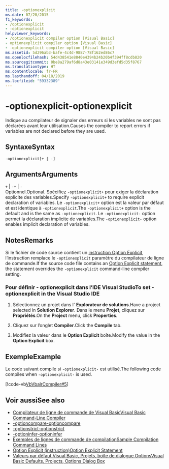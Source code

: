```yaml
---
title: -optionexplicit
ms.date: 07/20/2015
f1_keywords:
- /optionexplicit
- -optionexplicit
helpviewer_keywords:
- /optionexplicit compiler option [Visual Basic]
- optionexplicit compiler option [Visual Basic]
- -optionexplicit compiler option [Visual Basic]
ms.assetid: 5d296ab3-bafe-4c4d-9887-78f162ed86c7
ms.openlocfilehash: 54d438541e8840e4394b24b20b4f394ff8cdb820
ms.sourcegitcommit: 0be8a279af6d8a43e03141e349d3efd5d35f8767
ms.translationtype: HT
ms.contentlocale: fr-FR
ms.lasthandoff: 04/18/2019
ms.locfileid: "59332389"
---
```

# <a name="-optionexplicit"></a><span data-ttu-id="a33e1-102">-optionexplicit</span><span class="sxs-lookup"><span data-stu-id="a33e1-102">-optionexplicit</span></span>
<span data-ttu-id="a33e1-103">Indique au compilateur de signaler des erreurs si les variables ne sont pas déclarées avant leur utilisation.</span><span class="sxs-lookup"><span data-stu-id="a33e1-103">Causes the compiler to report errors if variables are not declared before they are used.</span></span>  
  
## <a name="syntax"></a><span data-ttu-id="a33e1-104">Syntaxe</span><span class="sxs-lookup"><span data-stu-id="a33e1-104">Syntax</span></span>  
  
```  
-optionexplicit[+ | -]  
```  
  
## <a name="arguments"></a><span data-ttu-id="a33e1-105">Arguments</span><span class="sxs-lookup"><span data-stu-id="a33e1-105">Arguments</span></span>  
 <span data-ttu-id="a33e1-106">`+` &#124; `-`</span><span class="sxs-lookup"><span data-stu-id="a33e1-106">`+` &#124; `-`</span></span>  
 <span data-ttu-id="a33e1-107">Optionnel.</span><span class="sxs-lookup"><span data-stu-id="a33e1-107">Optional.</span></span> <span data-ttu-id="a33e1-108">Spécifiez `-optionexplicit+` pour exiger la déclaration explicite des variables.</span><span class="sxs-lookup"><span data-stu-id="a33e1-108">Specify `-optionexplicit+` to require explicit declaration of variables.</span></span> <span data-ttu-id="a33e1-109">Le `-optionexplicit+` option est la valeur par défaut et est identique à `-optionexplicit`.</span><span class="sxs-lookup"><span data-stu-id="a33e1-109">The `-optionexplicit+` option is the default and is the same as `-optionexplicit`.</span></span> <span data-ttu-id="a33e1-110">Le `-optionexplicit-` option permet la déclaration implicite de variables.</span><span class="sxs-lookup"><span data-stu-id="a33e1-110">The `-optionexplicit-` option enables implicit declaration of variables.</span></span>  
  
## <a name="remarks"></a><span data-ttu-id="a33e1-111">Notes</span><span class="sxs-lookup"><span data-stu-id="a33e1-111">Remarks</span></span>  
 <span data-ttu-id="a33e1-112">Si le fichier de code source contient un [instruction Option Explicit](../../../visual-basic/language-reference/statements/option-explicit-statement.md), l’instruction remplace le `-optionexplicit` paramètre du compilateur de ligne de commande.</span><span class="sxs-lookup"><span data-stu-id="a33e1-112">If the source code file contains an [Option Explicit statement](../../../visual-basic/language-reference/statements/option-explicit-statement.md), the statement overrides the `-optionexplicit` command-line compiler setting.</span></span>  
  
### <a name="to-set--optionexplicit-in-the-visual-studio-ide"></a><span data-ttu-id="a33e1-113">Pour définir - optionexplicit dans l’IDE Visual Studio</span><span class="sxs-lookup"><span data-stu-id="a33e1-113">To set -optionexplicit in the Visual Studio IDE</span></span>  
  
1. <span data-ttu-id="a33e1-114">Sélectionnez un projet dans l' **Explorateur de solutions**.</span><span class="sxs-lookup"><span data-stu-id="a33e1-114">Have a project selected in **Solution Explorer**.</span></span> <span data-ttu-id="a33e1-115">Dans le menu **Projet**, cliquez sur **Propriétés**.</span><span class="sxs-lookup"><span data-stu-id="a33e1-115">On the **Project** menu, click **Properties**.</span></span>   
  
2. <span data-ttu-id="a33e1-116">Cliquez sur l’onglet **Compiler**.</span><span class="sxs-lookup"><span data-stu-id="a33e1-116">Click the **Compile** tab.</span></span>  
  
3. <span data-ttu-id="a33e1-117">Modifiez la valeur dans le **Option Explicit** boîte.</span><span class="sxs-lookup"><span data-stu-id="a33e1-117">Modify the value in the **Option Explicit** box.</span></span>  
  
## <a name="example"></a><span data-ttu-id="a33e1-118">Exemple</span><span class="sxs-lookup"><span data-stu-id="a33e1-118">Example</span></span>  
 <span data-ttu-id="a33e1-119">Le code suivant compile si `-optionexplicit-` est utilisé.</span><span class="sxs-lookup"><span data-stu-id="a33e1-119">The following code compiles when `-optionexplicit-` is used.</span></span>  
  
 [!code-vb[VbVbalrCompiler#5](~/samples/snippets/visualbasic/VS_Snippets_VBCSharp/VbVbalrCompiler/VB/OptionExplicitOff.vb#5)]  
  
## <a name="see-also"></a><span data-ttu-id="a33e1-120">Voir aussi</span><span class="sxs-lookup"><span data-stu-id="a33e1-120">See also</span></span>

- [<span data-ttu-id="a33e1-121">Compilateur de ligne de commande de Visual Basic</span><span class="sxs-lookup"><span data-stu-id="a33e1-121">Visual Basic Command-Line Compiler</span></span>](../../../visual-basic/reference/command-line-compiler/index.md)
- [<span data-ttu-id="a33e1-122">-optioncompare</span><span class="sxs-lookup"><span data-stu-id="a33e1-122">-optioncompare</span></span>](../../../visual-basic/reference/command-line-compiler/optioncompare.md)
- [<span data-ttu-id="a33e1-123">-optionstrict</span><span class="sxs-lookup"><span data-stu-id="a33e1-123">-optionstrict</span></span>](../../../visual-basic/reference/command-line-compiler/optionstrict.md)
- [<span data-ttu-id="a33e1-124">-optioninfer</span><span class="sxs-lookup"><span data-stu-id="a33e1-124">-optioninfer</span></span>](../../../visual-basic/reference/command-line-compiler/optioninfer.md)
- [<span data-ttu-id="a33e1-125">Exemples de lignes de commande de compilation</span><span class="sxs-lookup"><span data-stu-id="a33e1-125">Sample Compilation Command Lines</span></span>](../../../visual-basic/reference/command-line-compiler/sample-compilation-command-lines.md)
- [<span data-ttu-id="a33e1-126">Option Explicit (instruction)</span><span class="sxs-lookup"><span data-stu-id="a33e1-126">Option Explicit Statement</span></span>](../../../visual-basic/language-reference/statements/option-explicit-statement.md)
- [<span data-ttu-id="a33e1-127">Valeurs par défaut Visual Basic, Projets, boîte de dialogue Options</span><span class="sxs-lookup"><span data-stu-id="a33e1-127">Visual Basic Defaults, Projects, Options Dialog Box</span></span>](/visualstudio/ide/reference/visual-basic-defaults-projects-options-dialog-box)
